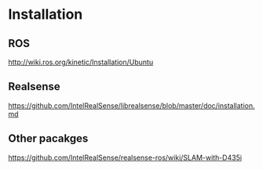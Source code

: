 # Installation

## ROS
http://wiki.ros.org/kinetic/Installation/Ubuntu

## Realsense
https://github.com/IntelRealSense/librealsense/blob/master/doc/installation.md

## Other pacakges
https://github.com/IntelRealSense/realsense-ros/wiki/SLAM-with-D435i
